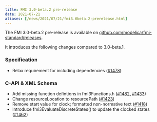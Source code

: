 ```yaml
---
title: FMI 3.0-beta.2 pre-release
date: 2021-07-21
aliases: [/news/2021/07/21/fmi3.0beta.2-prerelease.html]
---
```


The FMI 3.0-beta.2 pre-release is available on [github.com/modelica/fmi-standard/releases](https://github.com/modelica/fmi-standard/releases).

It introduces the following changes compared to 3.0-beta.1.

### Specification

- Relax requirement for including dependencies ([#1478](https://github.com/modelica/fmi-standard/pull/1478))

### C-API & XML Schema

- Add missing function defintions in fmi3Functions.h ([#1482](https://github.com/modelica/fmi-standard/pull/1482), [#1433](https://github.com/modelica/fmi-standard/pull/1433))
- Change resourceLocation to resourcePath ([#1423](https://github.com/modelica/fmi-standard/pull/1423))
- Remove start value for clock; formatted non-normative text ([#1418](https://github.com/modelica/fmi-standard/pull/1418))
- Introduce fmi3EvaluateDiscreteStates() to update the clocked states ([#1462](https://github.com/modelica/fmi-standard/pull/1462))
